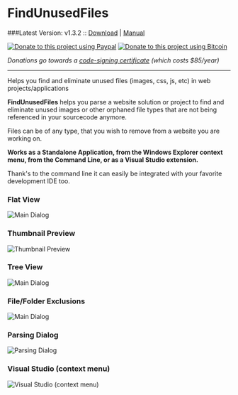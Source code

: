 # FindUnusedFiles

###Latest Version: v1.3.2 :: [Download](https://github.com/itechnology/FindUnusedFiles/tree/master/dist) | [Manual](https://github.com/itechnology/FindUnusedFiles/wiki/Manual)

<a href="https://www.paypal.com/cgi-bin/webscr?cmd=_s-xclick&hosted_button_id=EXD977CVYHW76" title="Donate to this project using Paypal" target="_blank"><img src="https://itechnology.github.io/FindUnusedFiles/content/img/paypal-donate-yellow.svg" alt="Donate to this project using Paypal" /></a>
<a href="https://blockchain.info/address/1L2bBkAMZwKAHFEpRtHhggEo8Gg3ZcRtYR" title="Donate to this project using Bitcoin" target="_blank"><img src="https://itechnology.github.io/FindUnusedFiles/content/img/bitcoin-donate-yellow.svg" alt="Donate to this project using Bitcoin" /></a>

*Donations go towards a [code-signing certificate](https://www.instantssl.com/code-signing-certificate.html) (which costs $85/year)*

---

Helps you find and eliminate unused files (images, css, js, etc) in web projects/applications

__FindUnusedFiles__ helps you parse a website solution or project to find and eliminate unused images or other orphaned file types that are not being referenced in your sourcecode anymore.

Files can be of any type, that you wish to remove from a website you are working on.

__Works as a Standalone Application, from the Windows Explorer context menu, from the Command Line, or as a Visual Studio extension.__


Thank's to the command line it can easily be integrated with your favorite development IDE too.

### Flat View
![Main Dialog](http://itechnology.github.io/FindUnusedFiles/content/img/findunusedfiles.png)

### Thumbnail Preview
![Thumbnail Preview](http://itechnology.github.io/FindUnusedFiles/content/img/findunusedfiles-thumb.png)

### Tree View
![Main Dialog](http://itechnology.github.io/FindUnusedFiles/content/img/findunusedfiles-tree.png)

### File/Folder Exclusions
![Main Dialog](http://itechnology.github.io/FindUnusedFiles/content/img/findunusedfiles-exclusions.png)

### Parsing Dialog
![Parsing Dialog](http://itechnology.github.io/FindUnusedFiles/content/img/findunusedfiles-parse.png)

### Visual Studio (context menu)
![Visual Studio (context menu)](http://itechnology.github.io/FindUnusedFiles/content/img/findunusedfiles-vs.png)